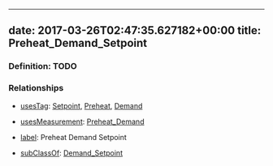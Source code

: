 
---
date: 2017-03-26T02:47:35.627182+00:00
title: Preheat_Demand_Setpoint
---
### Definition: TODO

### Relationships

* [usesTag](https://brickschema.org/schema/1.0/BrickFrame#usesTag): [Setpoint](https://brickschema.org/schema/1.0/BrickTag#Setpoint), [Preheat](https://brickschema.org/schema/1.0/BrickTag#Preheat), [Demand](https://brickschema.org/schema/1.0/BrickTag#Demand)

* [usesMeasurement](https://brickschema.org/schema/1.0/BrickFrame#usesMeasurement): [Preheat_Demand](https://brickschema.org/schema/1.0/Brick#Preheat_Demand)

* [label](http://www.w3.org/2000/01/rdf-schema#label): Preheat Demand Setpoint

* [subClassOf](http://www.w3.org/2000/01/rdf-schema#subClassOf): [Demand_Setpoint](https://brickschema.org/schema/1.0/Brick#Demand_Setpoint)
